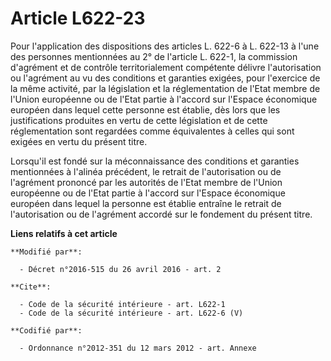 # Article L622-23

Pour l'application des dispositions des articles L. 622-6 à L. 622-13 à l'une des personnes mentionnées au 2° de l'article L.
622-1, la       commission d'agrément et de contrôle territorialement compétente délivre l'autorisation ou l'agrément au vu
des conditions et garanties exigées, pour l'exercice de la même activité, par la législation et la réglementation de l'Etat
membre de l'Union européenne ou de l'Etat partie à l'accord sur l'Espace économique européen dans lequel cette personne est
établie, dès lors que les justifications produites en vertu de cette législation et de cette réglementation sont regardées
comme équivalentes à celles qui sont exigées en vertu du présent titre. 

Lorsqu'il est fondé sur la méconnaissance des conditions et garanties mentionnées à l'alinéa précédent, le retrait de
l'autorisation ou de l'agrément prononcé par les autorités de l'Etat membre de l'Union européenne ou de l'Etat partie à
l'accord sur l'Espace économique européen dans lequel la personne est établie entraîne le retrait de l'autorisation ou de
l'agrément accordé sur le fondement du présent titre.

**Liens relatifs à cet article**

	**Modifié par**:

	  - Décret n°2016-515 du 26 avril 2016 - art. 2

	**Cite**:

	  - Code de la sécurité intérieure - art. L622-1
	  - Code de la sécurité intérieure - art. L622-6 (V)

	**Codifié par**:

	  - Ordonnance n°2012-351 du 12 mars 2012 - art. Annexe
